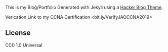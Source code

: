 This is my Blog/Portfolio Generated with Jekyll using a [Hacker Blog Theme](https://github.com/tocttou/hacker-blog).

Verication Link to my CCNA Certification <bit.ly/VerifyJAOCCNA2019>



## License

CC0 1.0 Universal
